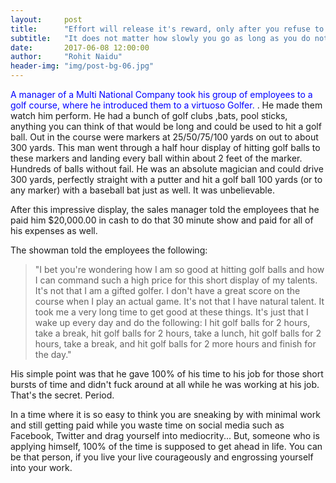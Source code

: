 ```yaml
---
layout:     post
title:      "Effort will release it's reward, only after you refuse to quit"
subtitle:   "It does not matter how slowly you go as long as you do not stop"
date:       2017-06-08 12:00:00
author:     "Rohit Naidu"
header-img: "img/post-bg-06.jpg"
---
```

<span style="color:blue">A manager of a Multi National Company took his group of employees to a golf course, where he introduced them to a virtuoso Golfer.
</span>.
He made them watch him perform. He had a bunch of golf clubs ,bats, pool sticks, anything you can think of that would be long and could be used to hit a golf ball. Out in the course were markers at 25/50/75/100 yards on out to about 300 yards. This man went through a half hour display of hitting golf balls to these markers and landing every ball within about 2 feet of the marker. Hundreds of balls without fail. He was an absolute magician and could drive 300 yards, perfectly straight with a putter and hit a golf ball 100 yards (or to any marker) with a baseball bat just as well. It was unbelievable.

After this impressive display, the sales manager told the employees that he paid him $20,000.00 in cash to do that 30 minute show and paid for all of his expenses as well. 

The showman told the employees the following:

>"I bet you're wondering how I am so good at hitting golf balls and how I can command such a high price for this short display of my talents.
>It's not that I am a gifted golfer. I don't have a great score on the course when I play an actual game. 
>It's not that I have natural talent. It took me a very long time to get good at these things. 
>It's just that I wake up every day and do the following:
>I hit golf balls for 2 hours, take a break, hit golf balls for 2 hours, take a lunch, hit golf balls for 2 hours, take a break, and hit golf balls for 2 more hours and finish for the day."

His simple point was that he gave 100% of his time to his job for those short bursts of time and didn't fuck around at all while he was working at his job. That's the secret. Period.

In a time where it is so easy to think you are sneaking by with minimal work and still getting paid while you waste time on social media such as Facebook, Twitter and drag yourself into mediocrity... 
But, someone who is applying himself, 100% of the time is supposed to get ahead in life. You can be that person, if you live your live courageously and engrossing yourself into your work. 
